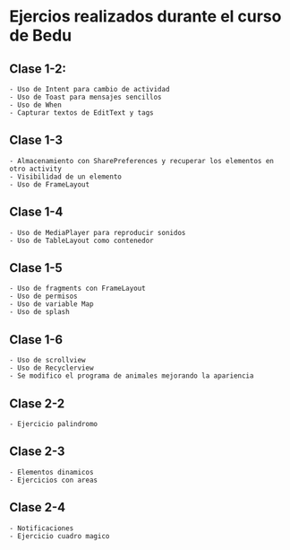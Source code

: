 # Ejercios realizados durante el curso de Bedu

## Clase 1-2:
    - Uso de Intent para cambio de actividad
    - Uso de Toast para mensajes sencillos
    - Uso de When
    - Capturar textos de EditText y tags
    
 ## Clase 1-3
    - Almacenamiento con SharePreferences y recuperar los elementos en otro activity
    - Visibilidad de un elemento
    - Uso de FrameLayout
    
## Clase 1-4
    - Uso de MediaPlayer para reproducir sonidos
    - Uso de TableLayout como contenedor
    
## Clase 1-5
    - Uso de fragments con FrameLayout
    - Uso de permisos
    - Uso de variable Map
    - Uso de splash
    
## Clase 1-6
    - Uso de scrollview
    - Uso de Recyclerview
    - Se modifico el programa de animales mejorando la apariencia

## Clase 2-2
    - Ejercicio palindromo

## Clase 2-3
    - Elementos dinamicos
    - Ejercicios con areas
    
## Clase 2-4
    - Notificaciones
    - Ejercicio cuadro magico
